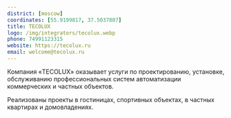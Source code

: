 ```yaml
---
district: [moscow]
coordinates: [55.9199817, 37.5037807]
title: TECOLUX
logo: /img/integrators/tecolux.webp
phone: 74991123315
website: https://tecolux.ru
email: welcome@tecolux.ru
---
```


Компания «TECOLUX» оказывает услуги по проектированию, установке, обслуживанию профессиональных систем автоматизации коммерческих и частных объектов.

Реализованы проекты в гостиницах, спортивных объектах, в частных квартирах и домовладениях.